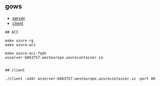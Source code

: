## gows

- [server](./main.go)  
- [client](./client/client.go)

```
## ACI

make azure-rg
make azure-aci

make azure-aci-fqdn
wsserver-b063757.westeurope.azurecontainer.io


## client

./client -addr wsserver-b063757.westeurope.azurecontainer.io -port 80
```